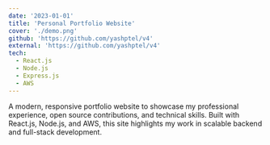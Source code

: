 ```yaml
---
date: '2023-01-01'
title: 'Personal Portfolio Website'
cover: './demo.png'
github: 'https://github.com/yashptel/v4'
external: 'https://github.com/yashptel/v4'
tech:
  - React.js
  - Node.js
  - Express.js
  - AWS
---
```


A modern, responsive portfolio website to showcase my professional experience, open source contributions, and technical skills. Built with React.js, Node.js, and AWS, this site highlights my work in scalable backend and full-stack development.
